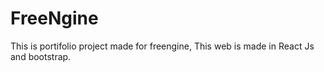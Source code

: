 # FreeNgine
This is portifolio project made for freengine, This web is made in React Js and bootstrap.


